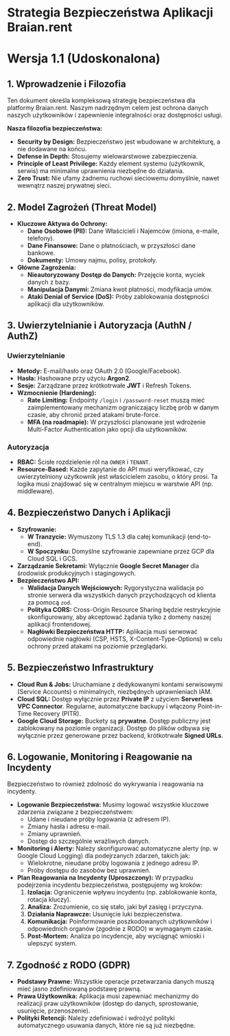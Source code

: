 # Strategia Bezpieczeństwa Aplikacji Braian.rent
# Wersja 1.1 (Udoskonalona)

## 1. Wprowadzenie i Filozofia

Ten dokument określa kompleksową strategię bezpieczeństwa dla platformy Braian.rent. Naszym nadrzędnym celem jest ochrona danych naszych użytkowników i zapewnienie integralności oraz dostępności usługi.

**Nasza filozofia bezpieczeństwa:**
* **Security by Design:** Bezpieczeństwo jest wbudowane w architekturę, a nie dodawane na końcu.
* **Defense in Depth:** Stosujemy wielowarstwowe zabezpieczenia.
* **Principle of Least Privilege:** Każdy element systemu (użytkownik, serwis) ma minimalne uprawnienia niezbędne do działania.
* **Zero Trust:** Nie ufamy żadnemu ruchowi sieciowemu domyślnie, nawet wewnątrz naszej prywatnej sieci.

## 2. Model Zagrożeń (Threat Model)

* **Kluczowe Aktywa do Ochrony:**
    * **Dane Osobowe (PII):** Dane Właścicieli i Najemców (imiona, e-maile, telefony).
    * **Dane Finansowe:** Dane o płatnościach, w przyszłości dane bankowe.
    * **Dokumenty:** Umowy najmu, polisy, protokoły.
* **Główne Zagrożenia:**
    * **Nieautoryzowany Dostęp do Danych:** Przejęcie konta, wyciek danych z bazy.
    * **Manipulacja Danymi:** Zmiana kwot płatności, modyfikacja umów.
    * **Ataki Denial of Service (DoS):** Próby zablokowania dostępności aplikacji dla użytkowników.

## 3. Uwierzytelnianie i Autoryzacja (AuthN / AuthZ)

### Uwierzytelnianie
* **Metody:** E-mail/hasło oraz OAuth 2.0 (Google/Facebook).
* **Hasła:** Hashowane przy użyciu **Argon2**.
* **Sesje:** Zarządzane przez krótkotrwałe **JWT** i Refresh Tokens.
* **Wzmocnienie (Hardening):**
    * **Rate Limiting:** Endpointy `/login` i `/password-reset` muszą mieć zaimplementowany mechanizm ograniczający liczbę prób w danym czasie, aby chronić przed atakami brute-force.
    * **MFA (na roadmapie):** W przyszłości planowane jest wdrożenie Multi-Factor Authentication jako opcji dla użytkowników.

### Autoryzacja
* **RBAC:** Ścisłe rozdzielenie ról na `OWNER` i `TENANT`.
* **Resource-Based:** Każde zapytanie do API musi weryfikować, czy uwierzytelniony użytkownik jest właścicielem zasobu, o który prosi. Ta logika musi znajdować się w centralnym miejscu w warstwie API (np. middleware).

## 4. Bezpieczeństwo Danych i Aplikacji

* **Szyfrowanie:**
    * **W Tranzycie:** Wymuszony TLS 1.3 dla całej komunikacji (end-to-end).
    * **W Spoczynku:** Domyślne szyfrowanie zapewniane przez GCP dla Cloud SQL i GCS.
* **Zarządzanie Sekretami:** Wyłącznie **Google Secret Manager** dla środowisk produkcyjnych i stagingowych.
* **Bezpieczeństwo API:**
    * **Walidacja Danych Wejściowych:** Rygorystyczna walidacja po stronie serwera dla wszystkich danych przychodzących od klienta za pomocą `zod`.
    * **Polityka CORS:** Cross-Origin Resource Sharing będzie restrykcyjnie skonfigurowany, aby akceptować żądania tylko z domeny naszej aplikacji frontendowej.
    * **Nagłówki Bezpieczeństwa HTTP:** Aplikacja musi serwować odpowiednie nagłówki (CSP, HSTS, X-Content-Type-Options) w celu ochrony przed atakami na poziomie przeglądarki.

## 5. Bezpieczeństwo Infrastruktury

* **Cloud Run & Jobs:** Uruchamiane z dedykowanymi kontami serwisowymi (Service Accounts) o minimalnych, niezbędnych uprawnieniach IAM.
* **Cloud SQL:** Dostęp wyłącznie przez **Private IP** z użyciem **Serverless VPC Connector**. Regularne, automatyczne backupy i włączony Point-in-Time Recovery (PITR).
* **Google Cloud Storage:** Buckety są **prywatne**. Dostęp publiczny jest zablokowany na poziomie organizacji. Dostęp do plików odbywa się wyłącznie przez generowane przez backend, krótkotrwałe **Signed URLs**.

## 6. Logowanie, Monitoring i Reagowanie na Incydenty

Bezpieczeństwo to również zdolność do wykrywania i reagowania na incydenty.

* **Logowanie Bezpieczeństwa:** Musimy logować wszystkie kluczowe zdarzenia związane z bezpieczeństwem:
    * Udane i nieudane próby logowania (z adresem IP).
    * Zmiany hasła i adresu e-mail.
    * Zmiany uprawnień.
    * Dostęp do szczególnie wrażliwych danych.
* **Monitoring i Alerty:** Należy skonfigurować automatyczne alerty (np. w Google Cloud Logging) dla podejrzanych zdarzeń, takich jak:
    * Wielokrotne, nieudane próby logowania z jednego adresu IP.
    * Próby dostępu do zasobów bez uprawnień.
* **Plan Reagowania na Incydenty (Uproszczony):** W przypadku podejrzenia incydentu bezpieczeństwa, postępujemy wg kroków:
    1.  **Izolacja:** Ograniczenie wpływu incydentu (np. zablokowanie konta, rotacja kluczy).
    2.  **Analiza:** Zrozumienie, co się stało, jaki był zasięg i przyczyna.
    3.  **Działania Naprawcze:** Usunięcie luki bezpieczeństwa.
    4.  **Komunikacja:** Poinformowanie poszkodowanych użytkowników i odpowiednich organów (zgodnie z RODO) w wymaganym czasie.
    5.  **Post-Mortem:** Analiza po incydencje, aby wyciągnąć wnioski i ulepszyć system.

## 7. Zgodność z RODO (GDPR)

* **Podstawy Prawne:** Wszystkie operacje przetwarzania danych muszą mieć jasno zdefiniowaną podstawę prawną.
* **Prawa Użytkownika:** Aplikacja musi zapewniać mechanizmy do realizacji praw użytkowników (dostęp do danych, sprostowanie, usunięcie, przenoszenie).
* **Polityki Retencji:** Należy zdefiniować i wdrożyć polityki automatycznego usuwania danych, które nie są już niezbędne.
